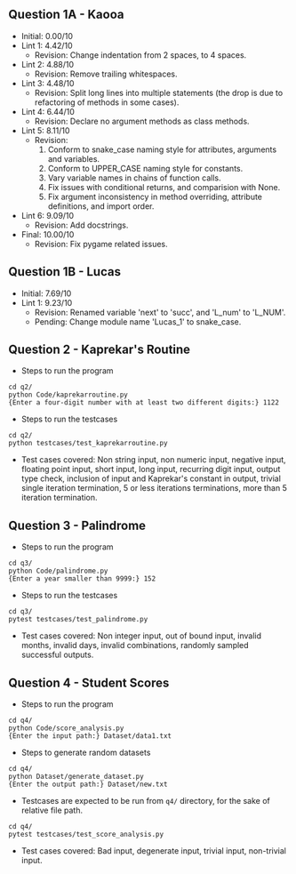 ## Question 1A - Kaooa

- Initial: 0.00/10
- Lint 1: 4.42/10
  - Revision: Change indentation from 2 spaces, to 4 spaces.
- Lint 2: 4.88/10
  - Revision: Remove trailing whitespaces.
- Lint 3: 4.48/10
  - Revision: Split long lines into multiple statements (the drop is due to refactoring of methods in some cases).
- Lint 4: 6.44/10
  - Revision: Declare no argument methods as class methods.
- Lint 5: 8.11/10
  - Revision:
    1. Conform to snake_case naming style for attributes, arguments and variables.
    2. Conform to UPPER_CASE naming style for constants.
    3. Vary variable names in chains of function calls.
    4. Fix issues with conditional returns, and comparision with None.
    5. Fix argument inconsistency in method overriding, attribute definitions, and import order.
- Lint 6: 9.09/10
  - Revision: Add docstrings.
- Final: 10.00/10
  - Revision: Fix pygame related issues.

## Question 1B - Lucas

- Initial: 7.69/10
- Lint 1: 9.23/10
  - Revision: Renamed variable 'next' to 'succ', and 'L_num' to 'L_NUM'.
  - Pending: Change module name 'Lucas_1' to snake_case.

## Question 2 - Kaprekar's Routine

- Steps to run the program

```console
cd q2/
python Code/kaprekarroutine.py
{Enter a four-digit number with at least two different digits:} 1122
```

- Steps to run the testcases

```console
cd q2/
python testcases/test_kaprekarroutine.py
```

- Test cases covered: Non string input, non numeric input, negative input, floating point input, short input, long input, recurring digit input, output type check, inclusion of input and Kaprekar's constant in output, trivial single iteration termination, 5 or less iterations terminations, more than 5 iteration termination. 

## Question 3 - Palindrome

- Steps to run the program

```console
cd q3/
python Code/palindrome.py
{Enter a year smaller than 9999:} 152
```

- Steps to run the testcases

```console
cd q3/
pytest testcases/test_palindrome.py
```

- Test cases covered: Non integer input, out of bound input, invalid months, invalid days, invalid combinations, randomly sampled successful outputs.

## Question 4 - Student Scores

- Steps to run the program

```console
cd q4/
python Code/score_analysis.py
{Enter the input path:} Dataset/data1.txt
```

- Steps to generate random datasets

```console
cd q4/
python Dataset/generate_dataset.py
{Enter the output path:} Dataset/new.txt
```

- Testcases are expected to be run from ``q4/`` directory, for the sake of relative file path.

```console
cd q4/
pytest testcases/test_score_analysis.py
```

- Test cases covered: Bad input, degenerate input, trivial input, non-trivial input.
